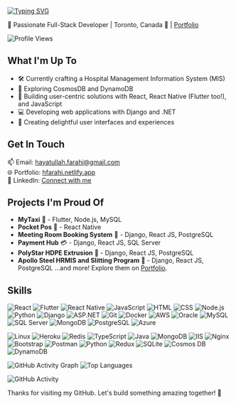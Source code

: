 [![Typing SVG](https://readme-typing-svg.demolab.com/?lines=Hello,+I'm+Hayatullah+Farahi!+👋)](https://git.io/typing-svg)

🌟 Passionate Full-Stack Developer | Toronto, Canada 🏡 | [Portfolio](https://hfarahi.netlify.app/)


![Profile Views](https://komarev.com/ghpvc/?username=HayatullahFarahi&color=green)

## What I'm Up To
- 🛠️ Currently crafting a Hospital Management Information System (MIS)
- 🌱 Exploring CosmosDB and DynamoDB
- 🚀 Building user-centric solutions with React, React Native (Flutter too!), and JavaScript
- 💻 Developing web applications with Django and .NET
- 🎨 Creating delightful user interfaces and experiences

## Get In Touch
📫 Email: [hayatullah.farahi@gmail.com](mailto:hayatullah.farahi@gmail.com)  
🌐 Portfolio: [hfarahi.netlify.app](https://hfarahi.netlify.app/)  
👔 LinkedIn: [Connect with me](https://www.linkedin.com/in/hayatullah-farahi/)

## Projects I'm Proud Of
- **MyTaxi** 🚖 - Flutter, Node.js, MySQL
- **Pocket Pos** 📱 - React Native
- **Meeting Room Booking System** 📅 - Django, React JS, PostgreSQL
- **Payment Hub** 💳 - Django, React JS, SQL Server
- **PolyStar HDPE Extrusion** 🌟 - Django, React JS, PostgreSQL
- **Apollo Steel HRMIS and Slitting Program** 🚀 - Django, React JS, PostgreSQL
...and more! Explore them on [Portfolio](https://hfarahi.netlify.app/).

## Skills  

![React](https://img.icons8.com/?size=48&id=t4YbEbA834uH&format=png) ![Flutter](https://img.icons8.com/?size=1x&id=7I3BjCqe9rjG&format=png) ![React Native](https://img.icons8.com/?size=1x&id=123603&format=png) ![JavaScript](https://img.icons8.com/color/48/000000/javascript.png) ![HTML](https://img.icons8.com/color/48/000000/html-5.png) ![CSS](https://img.icons8.com/color/48/000000/css3.png) ![Node.js](https://img.icons8.com/color/48/000000/nodejs.png) ![Python](https://img.icons8.com/color/48/000000/python.png) ![Django](https://img.icons8.com/color/48/000000/django.png) ![ASP.NET](https://img.icons8.com/color/48/000000/asp.png) ![Git](https://img.icons8.com/color/48/000000/git.png) ![Docker](https://img.icons8.com/color/48/000000/docker.png) ![AWS](https://img.icons8.com/color/48/000000/amazon-web-services.png)
![Oracle](https://img.icons8.com/color/48/000000/oracle-logo.png) ![MySQL](https://img.icons8.com/color/48/000000/mysql-logo.png) ![SQL Server](https://img.icons8.com/color/48/000000/microsoft-sql-server.png) ![MongoDB](https://img.icons8.com/color/48/000000/mongodb.png) ![PostgreSQL](https://img.icons8.com/?size=1x&id=38561&format=png) ![Azure](https://img.icons8.com/?size=1x&id=VLKafOkk3sBX&format=png)

![Linux](https://img.icons8.com/color/48/000000/linux.png)
![Heroku](https://img.icons8.com/color/48/000000/heroku.png)
![Redis](https://img.icons8.com/color/48/000000/redis.png)
![TypeScript](https://img.icons8.com/color/48/000000/typescript.png)
![Java](https://img.icons8.com/color/48/000000/java-duke.png)
![MongoDB](https://img.icons8.com/color/48/000000/mongodb.png)
![IIS](https://img.icons8.com/color/48/000000/iis.png)
![Nginx](https://img.icons8.com/color/48/000000/nginx.png)
![Bootstrap](https://img.icons8.com/color/48/000000/bootstrap.png)
![Postman](https://img.icons8.com/color/48/000000/postman.png)
![Python](https://img.icons8.com/color/48/000000/python.png)
![Redux](https://img.icons8.com/color/48/000000/redux.png)
![SQLite](https://img.icons8.com/color/48/000000/sqlite.png)
![Cosmos DB](https://img.icons8.com/color/48/000000/cosmos-db.png)
![DynamoDB](https://img.icons8.com/color/48/000000/dynamodb.png)




 

![GitHub Activity Graph](https://github-readme-streak-stats.herokuapp.com/?user=HayatullahFarahi)
![Top Languages](https://github-readme-stats.vercel.app/api/top-langs/?username=HayatullahFarahi&layout=compact)

![GitHub Activity](https://github-profile-summary-cards.vercel.app/api/cards/profile-details?username=HayatullahFarahi&theme=github_dark)




Thanks for visiting my GitHub. Let's build something amazing together! 🚀
